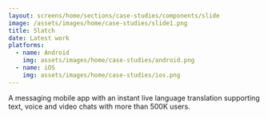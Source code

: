 ```yaml
---
layout: screens/home/sections/case-studies/components/slide
image: /assets/images/home/case-studies/slide1.png
title: Slatch
date: Latest work
platforms:
  - name: Android
    img: assets/images/home/case-studies/android.png
  - name: iOS
    img: assets/images/home/case-studies/ios.png
---
```


A messaging mobile app with an instant live language translation supporting text, voice and video chats with more than 500K users.
